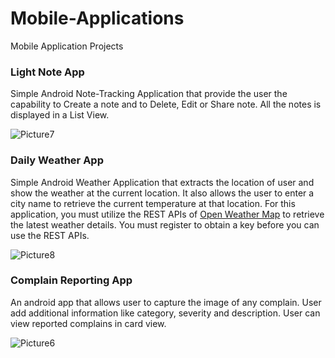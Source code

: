# Mobile-Applications

Mobile Application Projects 

### Light Note App

Simple Android Note-Tracking Application that provide the user the capability to Create a note and to Delete, Edit or Share note. All the notes is displayed in a List View.

![Picture7](https://user-images.githubusercontent.com/53291124/120844014-3fb54300-c588-11eb-8f2a-9af6bae9b93a.png)

### Daily Weather App

Simple Android Weather Application that extracts the location of user and show the weather at the current location. It also allows the user to enter a city name to retrieve the current temperature at that location. For this application, you must utilize the REST APIs of [Open Weather Map](https://openweathermap.org/api) to retrieve the latest weather details. You must register to obtain a key before you can use the REST APIs.

![Picture8](https://user-images.githubusercontent.com/53291124/120844050-4ba10500-c588-11eb-8077-59d3c8eb33c7.png)

### Complain Reporting App

An android app that allows user to capture the image of any complain. User add additional information like category, severity and description. User can view reported complains in card view.

![Picture6](https://user-images.githubusercontent.com/53291124/120844089-55c30380-c588-11eb-85fa-d4522f490063.png)
